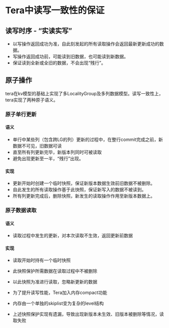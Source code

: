 # Tera中读写一致性的保证

## 读写时序 - “实读实写”
  * 以写操作返回成功为准，自此刻发起的所有读取操作会返回最新更新成功的数据。
  * 写操作返回成功前，可能读到旧数据，也可能读到新数据。
  * 保证读到全新或全旧的数据，不会出现“残行”。

## 原子操作

tera在kv模型的基础上实现了多LocalityGroup及多列数据模型。读写一致性上，tera实现了两种原子语义。

### 原子单行更新
#### 语义
  * 单行中某些列（包含跨LG的列）更新的过程中，在整行commit完成之前，新数据不可见，旧数据可读
  * 直至所有列更新完毕，新版本列同时可被读取
  * 避免出现更新至一半，“残行”出现。
 
#### 实现
  * 更新开始时创建一个临时快照，保证新版本数据生效前旧数据不被删除。
  * 自此发生的所有读取操作基于此快照，保证新写入的数据不被读到。
  * 所有列更新完成后，删除快照，新发生的读取操作作用至新版本数据上。

### 原子数据读取
#### 语义
  * 读取过程中发生的更新，对本次读取不生效，返回更新前数据
  
#### 实现
  * 读取开始时持有一个临时快照
  * 此快照保护所需数据在读取过程中不被删除
  * 以此快照为准进行读取，忽略新更新的数据
  
  * 为了提升读写性能，Tera加入内存compact功能
   * 内存由一个单独的skiplist变为复杂的level结构
   * 上述快照保护实现有遗漏，导致出现新版本未生效、旧版本被删除等情况，读取失败

